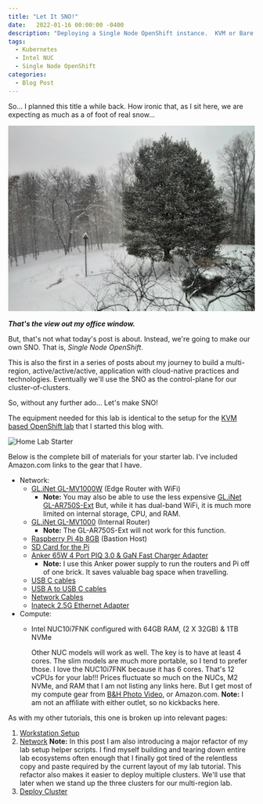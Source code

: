 ```yaml
---
title: "Let It SNO!"
date:   2022-01-16 00:00:00 -0400
description: "Deploying a Single Node OpenShift instance.  KVM or Bare Metal"
tags:
  - Kubernetes
  - Intel NUC
  - Single Node OpenShift
categories:
  - Blog Post
---
```

So... I planned this title a while back.  How ironic that, as I sit here, we are expecting as much as a of foot of real snow...

![Snow](/images/Snow.jpg)

__*That's the view out my office window.*__

But, that's not what today's post is about.  Instead, we're going to make our own SNO.  That is, *Single Node OpenShift*.

This is also the first in a series of posts about my journey to build a multi-region, active/active/active, application with cloud-native practices and technologies.  Eventually we'll use the SNO as the control-plane for our cluster-of-clusters.

So, without any further ado...  Let's make SNO!

The equipment needed for this lab is identical to the setup for the [KVM based OpenShift lab](/home-lab/kvm-lab-intro/) that I started this blog with.

![Home Lab Starter](/_pages/home-lab/images/HomeLab.png)

Below is the complete bill of materials for your starter lab.  I've included Amazon.com links to the gear that I have.

* Network:
  * [GL.iNet GL-MV1000W](https://www.amazon.com/gp/product/B08DCFBV3H/ref=ppx_yo_dt_b_search_asin_title?ie=UTF8&psc=1) (Edge Router with WiFi)
    * __Note:__ You may also be able to use the less expensive [GL.iNet GL-AR750S-Ext](https://www.amazon.com/GL-iNet-GL-AR750S-Ext-pre-Installed-Cloudflare-Included/dp/B07GBXMBQF/ref=sr_1_3?dchild=1&keywords=gl.iNet&qid=1627902663&sr=8-3)  But, while it has dual-band WiFi, it is much more limited on internal storage, CPU, and RAM.
  * [GL.iNet GL-MV1000](https://www.amazon.com/gp/product/B07ZJD5BZY/ref=ppx_yo_dt_b_search_asin_title?ie=UTF8&psc=1) (Internal Router)
    * __Note:__ The GL-AR750S-Ext will not work for this function.
  * [Raspberry Pi 4b 8GB](https://www.amazon.com/gp/product/B089ZZ8DTV/ref=ppx_yo_dt_b_search_asin_title?ie=UTF8&psc=1) (Bastion Host)
  * [SD Card for the Pi](https://www.amazon.com/gp/product/B08RG6XJZD/ref=ppx_yo_dt_b_search_asin_title?ie=UTF8&psc=1)
  * [Anker 65W 4 Port PIQ 3.0 & GaN Fast Charger Adapter](https://www.amazon.com/Anker-Charger-4-Port-MacBook-Laptops/dp/B098WQRGNQ/ref=dp_prsubs_1?pd_rd_i=B098WQRGNQ&psc=1)
    * __Note:__ I use this Anker power supply to run the routers and Pi off of one brick.  It saves valuable bag space when travelling.
  * [USB C cables](https://www.amazon.com/gp/product/B08R68T84N/ref=ppx_yo_dt_b_search_asin_title?ie=UTF8&psc=1)
  * [USB A to USB C cables](https://www.amazon.com/gp/product/B08T5VXQN3/ref=ppx_yo_dt_b_search_asin_title?ie=UTF8&psc=1)
  * [Network Cables](https://www.amazon.com/gp/product/B07958727H/ref=ppx_yo_dt_b_search_asin_title?ie=UTF8&psc=1)
  * [Inateck 2.5G Ethernet Adapter](https://www.amazon.com/gp/product/B08VN3DGK6/ref=ppx_yo_dt_b_search_asin_title?ie=UTF8&psc=1)
* Compute:
  * Intel NUC10i7FNK configured with 64GB RAM, (2 X 32GB) & 1TB NVMe

     Other NUC models will work as well.  The key is to have at least 4 cores.  The slim models are much more portable, so I tend to prefer those.  I love the NUC10i7FNK because it has 6 cores.  That's 12 vCPUs for your lab!!!
     Prices fluctuate so much on the NUCs, M2 NVMe, and RAM that I am not listing any links here.  But I get most of my compute gear from [B&H Photo Video](https://www.bhphotovideo.com), or Amazon.com.  __Note:__ I am not an affiliate with either outlet, so no kickbacks here.

As with my other tutorials, this one is broken up into relevant pages:

1. [Workstation Setup](/home-lab/bare-metal-sno-workstation/)
1. [Network](/home-lab/network-setup/)  __Note:__ In this post I am also introducing a major refactor of my lab setup helper scripts.  I find myself building and tearing down entire lab ecosystems often enough that I finally got tired of the relentless copy and paste required by the current layout of my lab tutorial. This refactor also makes it easier to deploy multiple clusters.  We'll use that later when we stand up the three clusters for our multi-region lab.
1. [Deploy Cluster](/home-lab/bare-metal-install-sno/)

